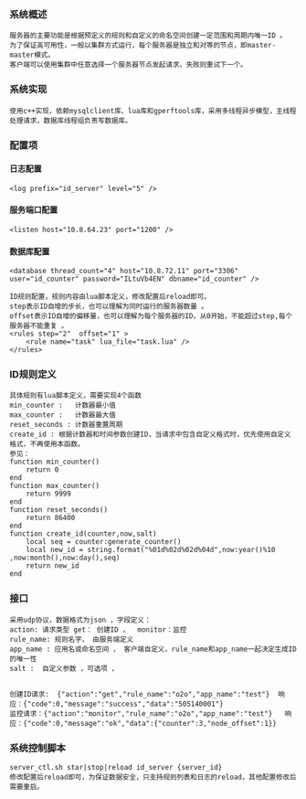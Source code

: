 
### 系统概述 
    服务器的主要功能是根据预定义的规则和自定义的命名空间创建一定范围和周期内唯一ID 。 
    为了保证高可用性，一般以集群方式运行，每个服务器是独立和对等的节点，即master-master模式。
    客户端可以使用集群中任意选择一个服务器节点发起请求，失败则重试下一个。

### 系统实现 
    使用c++实现，依赖mysqlclient库、lua库和gperftools库，采用多线程异步模型，主线程处理请求，数据库线程组负责写数据库。

### 配置项 
#### 日志配置 
    <log prefix="id_server" level="5" />

#### 服务端口配置
    <listen host="10.8.64.23" port="1200" />

#### 数据库配置
    <database thread_count="4" host="10.8.72.11" port="3306" user="id_counter" password="ILtuVb4EN" dbname="id_counter" /> 

    ID规则配置，规则内容由lua脚本定义，修改配置后reload即可。 
    step表示ID自增的步长，也可以理解为同时运行的服务器数量 。 
    offset表示ID自增的偏移量，也可以理解为每个服务器的ID，从0开始，不能超过step,每个服务器不能重复 。
    <rules step="2"  offset="1" >
        <rule name="task" lua_file="task.lua" />
    </rules>

### ID规则定义 
    具体规则有lua脚本定义，需要实现4个函数
    min_counter :   计数器最小值
    max_counter :   计数器最大值
    reset_seconds : 计数器重置周期
    create_id : 根据计数器和时间参数创建ID，当请求中包含自定义格式时，优先使用自定义格式，不再使用本函数。
    参见：
    function min_counter()
        return 0
    end
    function max_counter()
        return 9999
    end
    function reset_seconds()
        return 86400
    end
    function create_id(counter,now,salt)
        local seq = counter:generate_counter()
        local new_id = string.format("%01d%02d%02d%04d",now:year()%10 ,now:month(),now:day(),seq)
        return new_id
    end

### 接口 
    采用udp协议，数据格式为json ，字段定义：
    action: 请求类型 get： 创建ID ，  monitor：监控
    rule_name: 规则名字， 由服务端定义
    app_name : 应用名或命名空间 ， 客户端自定义，rule_name和app_name一起决定生成ID的唯一性
    salt :  自定义参数 ，可选项 ， 
  
  
    创建ID请求:  {"action":"get","rule_name":"o2o","app_name":"test"}  响应：{"code":0,"message":"success","data":"505140001"}
    监控请求：{"action":"monitor","rule_name":"o2o","app_name":"test"}   响应：{"code":0,"message":"ok","data":{"counter":3,"node_offset":1}}

### 系统控制脚本 
    server_ctl.sh star|stop|reload id_server {server_id}
    修改配置后reload即可，为保证数据安全，只支持规则列表和日志的reload，其他配置修改后需要重启。

